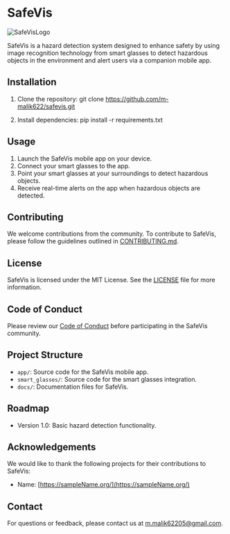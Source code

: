 # SafeVis

![SafeVisLogo](https://github.com/m-malik622/SafeVis/assets/144081337/333f1d09-ccae-4f03-b65b-b81ead2dc01c)


SafeVis is a hazard detection system designed to enhance safety by using image recognition technology from smart glasses to detect hazardous objects in the environment and alert users via a companion mobile app.

## Installation

1. Clone the repository:
git clone https://github.com/m-malik622/safevis.git

2. Install dependencies:
pip install -r requirements.txt


## Usage

1. Launch the SafeVis mobile app on your device.
2. Connect your smart glasses to the app.
3. Point your smart glasses at your surroundings to detect hazardous objects.
4. Receive real-time alerts on the app when hazardous objects are detected.

## Contributing

We welcome contributions from the community. To contribute to SafeVis, please follow the guidelines outlined in [CONTRIBUTING.md](CONTRIBUTING.md).

## License

SafeVis is licensed under the MIT License. See the [LICENSE](LICENSE) file for more information.

## Code of Conduct

Please review our [Code of Conduct](CODE_OF_CONDUCT.md) before participating in the SafeVis community.

## Project Structure

- `app/`: Source code for the SafeVis mobile app.
- `smart_glasses/`: Source code for the smart glasses integration.
- `docs/`: Documentation files for SafeVis.

## Roadmap

- Version 1.0: Basic hazard detection functionality.

## Acknowledgements

We would like to thank the following projects for their contributions to SafeVis:
- Name: [https://sampleName.org/](https://sampleName.org/)

## Contact

For questions or feedback, please contact us at [m.malik62205@gmail.com](mailto:m.malik62205@gmail.com).


